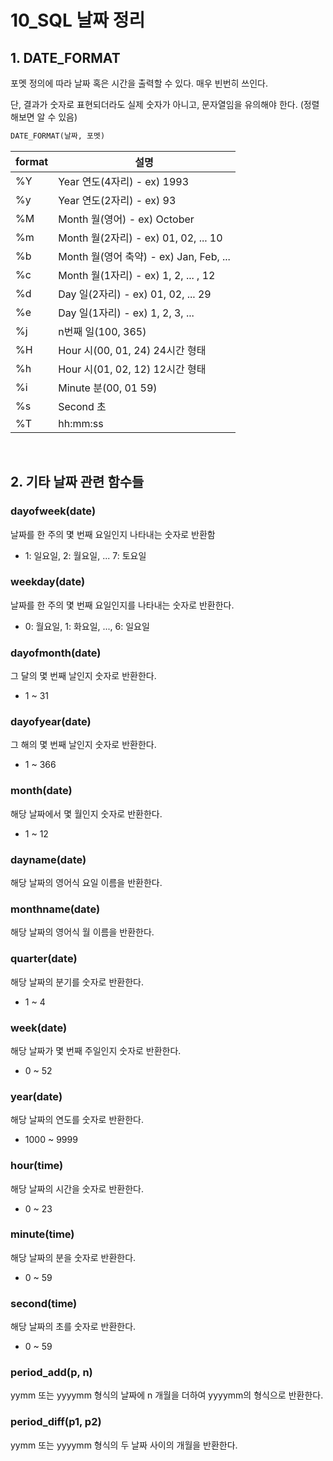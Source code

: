 # 10_SQL 날짜 정리

## 1. DATE_FORMAT

포멧 정의에 따라 날짜 혹은 시간을 출력할 수 있다. 매우 빈번히 쓰인다.

단, 결과가 숫자로 표현되더라도 실제 숫자가 아니고, 문자열임을 유의해야 한다. (정렬해보면 알 수 있음)

```sql
DATE_FORMAT(날짜, 포멧)
```

| format | 설명                                    |
| ------ | --------------------------------------- |
| %Y     | Year 연도(4자리) - ex) 1993             |
| %y     | Year 연도(2자리) - ex) 93               |
| %M     | Month 월(영어) - ex) October            |
| %m     | Month 월(2자리) - ex) 01, 02, ... 10    |
| %b     | Month 월(영어 축약) - ex) Jan, Feb, ... |
| %c     | Month 월(1자리) - ex) 1, 2, ... , 12    |
| %d     | Day 일(2자리) - ex) 01, 02, ... 29      |
| %e     | Day 일(1자리) - ex) 1, 2, 3, ...        |
| %j     | n번째 일(100, 365)                      |
| %H     | Hour 시(00, 01, 24) 24시간 형태         |
| %h     | Hour 시(01, 02, 12) 12시간 형태         |
| %i     | Minute 분(00, 01 59)                    |
| %s     | Second 초                               |
| %T     | hh:mm:ss                                |

<br>

## 2. 기타 날짜 관련 함수들

### dayofweek(date)

날짜를 한 주의 몇 번째 요일인지 나타내는 숫자로 반환함

- 1: 일요일, 2: 월요일, ... 7: 토요일

### weekday(date)

날짜를 한 주의 몇 번째 요일인지를 나타내는 숫자로 반환한다.

- 0: 월요일, 1: 화요일, ..., 6: 일요일

### dayofmonth(date)

그 달의 몇 번째 날인지 숫자로 반환한다.

- 1 ~ 31

### dayofyear(date)

그 해의 몇 번째 날인지 숫자로 반환한다.

- 1 ~ 366

### month(date)

해당 날짜에서 몇 월인지 숫자로 반환한다.

- 1 ~ 12

### dayname(date)

해당 날짜의 영어식 요일 이름을 반환한다.

### monthname(date)

해당 날짜의 영어식 월 이름을 반환한다.

### quarter(date)

해당 날짜의 분기를 숫자로 반환한다.

- 1 ~ 4

### week(date)

해당 날짜가 몇 번째 주일인지 숫자로 반환한다.

- 0 ~ 52

### year(date)

해당 날짜의 연도를 숫자로 반환한다.

- 1000 ~ 9999

### hour(time)

 해당 날짜의 시간을 숫자로 반환한다.

- 0 ~ 23

### minute(time)

해당 날짜의 분을 숫자로 반환한다.

- 0 ~ 59

### second(time)

해당 날짜의 초를 숫자로 반환한다.

- 0 ~ 59

### period_add(p, n)

yymm 또는 yyyymm 형식의 날짜에 n 개월을 더하여 yyyymm의 형식으로 반환한다.

### period_diff(p1, p2)

yymm 또는 yyyymm 형식의 두 날짜 사이의 개월을 반환한다.

